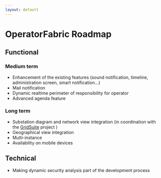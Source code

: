 ```yaml
---
layout: default
---
```


# OperatorFabric Roadmap


## Functional


### Medium term

* Enhancement of the existing features (sound notification, timeline, administration screen, smart notification...) 
* Mail notification
* Dynamic realtime perimeter of responsibility for operator
* Advanced agenda feature
### Long  term 

* Substation diagram and network view integration (in coordination with the [GridSuite](https://github.com/gridsuite) project )
* Geographical view integration
* Multi-instance
* Availability on mobile devices

## Technical 

* Making dynamic security analysis part of the development process

